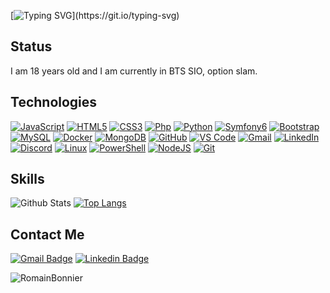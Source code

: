 [![Typing SVG](https://readme-typing-svg.herokuapp.com?color=27538D&lines=Hello+!+Im+Romain.;)](https://git.io/typing-svg)

## Status
I am 18 years old and I am currently in BTS SIO, option slam.<br/>

## Technologies
 
[![JavaScript](https://skillicons.dev/icons?i=js)](https://skillicons.dev)
[![HTML5](https://skillicons.dev/icons?i=html)](https://skillicons.dev)
[![CSS3](https://skillicons.dev/icons?i=css)](https://skillicons.dev)
[![Php](https://skillicons.dev/icons?i=php)](https://skillicons.dev)
[![Python](https://skillicons.dev/icons?i=py)](https://skillicons.dev)
[![Symfony6](https://skillicons.dev/icons?i=symfony)](https://skillicons.dev)
[![Bootstrap](https://skillicons.dev/icons?i=bootstrap)](https://skillicons.dev)
[![MySQL](https://skillicons.dev/icons?i=mysql)](https://skillicons.dev)
[![Docker](https://skillicons.dev/icons?i=docker)](https://skillicons.dev)
[![MongoDB](https://skillicons.dev/icons?i=mongodb)](https://skillicons.dev)
[![GitHub](https://skillicons.dev/icons?i=github)](https://skillicons.dev)
[![VS Code](https://skillicons.dev/icons?i=vscode)](https://skillicons.dev)
[![Gmail](https://skillicons.dev/icons?i=gmail)](https://skillicons.dev)
[![LinkedIn](https://skillicons.dev/icons?i=linkedin)](https://skillicons.dev)
[![Discord](https://skillicons.dev/icons?i=discord)](https://skillicons.dev)
[![Linux](https://skillicons.dev/icons?i=linux)](https://skillicons.dev)
[![PowerShell](https://skillicons.dev/icons?i=powershell)](https://skillicons.dev)
[![NodeJS](https://skillicons.dev/icons?i=nodejs)](https://skillicons.dev)
[![Git](https://skillicons.dev/icons?i=git)](https://skillicons.dev)

## Skills

![Github Stats](https://github-readme-stats.vercel.app/api?username=RomainBnr&count_private=true&show_icons=true&include_all_commits=true&theme=github_dark)
[![Top Langs](https://github-readme-stats.vercel.app/api/top-langs/?username=RomainBnr&theme=github_dark&layout=compact)](https://github.com/anuraghazra/github-readme-stats)

## Contact Me
[![Gmail Badge](https://img.shields.io/badge/-roro.bonnier@gmail.com-c14438?style=flat-square&logo=Gmail&logoColor=white&link=mailto:roro.bonnier@gmail.com)](mailto:roro.bonnier@gmail.com)
[![Linkedin Badge](https://img.shields.io/badge/-RomainBonnier-blue?style=flat-square&logo=Linkedin&logoColor=white&link=https://www.linkedin.com/in/romain-bonnier-3170a1259/)](https://www.linkedin.com/in/romain-bonnier-3170a1259/)

</p>

![RomainBonnier](https://raw.githubusercontent.com/Trilokia/Trilokia/379277808c61ef204768a61bbc5d25bc7798ccf1/bottom_header.svg)
<br>
</p>

